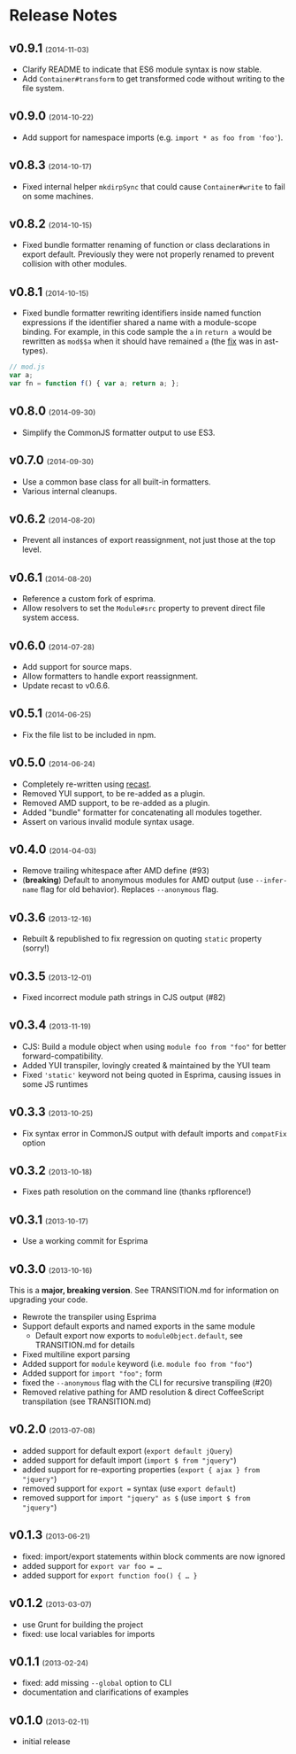 <style type="text/css">
.release-date {
  font-size: 60%;
  color: #666;
}
</style>

# Release Notes

## v0.9.1 <span class="release-date">(2014-11-03)</span>

* Clarify README to indicate that ES6 module syntax is now stable.
* Add `Container#transform` to get transformed code without writing to the file system.

## v0.9.0 <span class="release-date">(2014-10-22)</span>

* Add support for namespace imports (e.g. `import * as foo from 'foo'`).

## v0.8.3 <span class="release-date">(2014-10-17)</span>

* Fixed internal helper `mkdirpSync` that could cause `Container#write` to fail on some machines.

## v0.8.2 <span class="release-date">(2014-10-15)</span>

* Fixed bundle formatter renaming of function or class declarations in export default. Previously they were not properly renamed to prevent collision with other modules.

## v0.8.1 <span class="release-date">(2014-10-15)</span>

* Fixed bundle formatter rewriting identifiers inside named function expressions if the identifier shared a name with a module-scope binding. For example, in this code sample the `a` in `return a` would be rewritten as `mod$$a` when it should have remained `a` (the [fix](https://github.com/benjamn/ast-types/pull/68) was in ast-types).

```js
// mod.js
var a;
var fn = function f() { var a; return a; };
```

## v0.8.0 <span class="release-date">(2014-09-30)</span>

* Simplify the CommonJS formatter output to use ES3.

## v0.7.0 <span class="release-date">(2014-09-30)</span>

* Use a common base class for all built-in formatters.
* Various internal cleanups.

## v0.6.2 <span class="release-date">(2014-08-20)</span>

* Prevent all instances of export reassignment, not just those at the top level.

## v0.6.1 <span class="release-date">(2014-08-20)</span>

* Reference a custom fork of esprima.
* Allow resolvers to set the `Module#src` property to prevent direct file system access.

## v0.6.0 <span class="release-date">(2014-07-28)</span>

* Add support for source maps.
* Allow formatters to handle export reassignment.
* Update recast to v0.6.6.

## v0.5.1 <span class="release-date">(2014-06-25)</span>

* Fix the file list to be included in npm.

## v0.5.0 <span class="release-date">(2014-06-24)</span>

* Completely re-written using [recast](https://github.com/benjamn/recast).
* Removed YUI support, to be re-added as a plugin.
* Removed AMD support, to be re-added as a plugin.
* Added "bundle" formatter for concatenating all modules together.
* Assert on various invalid module syntax usage.

## v0.4.0 <span class="release-date">(2014-04-03)</span>

* Remove trailing whitespace after AMD define (#93)
* (**breaking**) Default to anonymous modules for AMD output (use `--infer-name` flag for old behavior). Replaces `--anonymous` flag.

## v0.3.6 <span class="release-date">(2013-12-16)</span>

* Rebuilt & republished to fix regression on quoting `static` property (sorry!)

## v0.3.5 <span class="release-date">(2013-12-01)</span>

* Fixed incorrect module path strings in CJS output (#82)

## v0.3.4 <span class="release-date">(2013-11-19)</span>

* CJS: Build a module object when using `module foo from "foo"` for better forward-compatibility.
* Added YUI transpiler, lovingly created & maintained by the YUI team
* Fixed `'static'` keyword not being quoted in Esprima, causing issues in some JS runtimes

## v0.3.3 <span class="release-date">(2013-10-25)</span>

* Fix syntax error in CommonJS output with default imports and `compatFix` option

## v0.3.2 <span class="release-date">(2013-10-18)</span>

* Fixes path resolution on the command line (thanks rpflorence!)

## v0.3.1 <span class="release-date">(2013-10-17)</span>

* Use a working commit for Esprima

## v0.3.0 <span class="release-date">(2013-10-16)</span>

This is a **major, breaking version**. See TRANSITION.md for information on upgrading your code.

* Rewrote the transpiler using Esprima
* Support default exports and named exports in the same module
  * Default export now exports to `moduleObject.default`, see TRANSITION.md for details
* Fixed multiline export parsing
* Added support for `module` keyword (i.e. `module foo from "foo"`)
* Added support for `import "foo";` form
* fixed the `--anonymous` flag with the CLI for recursive transpiling (#20)
* Removed relative pathing for AMD resolution & direct CoffeeScript transpilation (see TRANSITION.md)

## v0.2.0 <span class="release-date">(2013-07-08)</span>

* added support for default export (`export default jQuery`)
* added support for default import (`import $ from "jquery"`)
* added support for re-exporting properties (`export { ajax } from "jquery"`)
* removed support for `export =` syntax (use `export default`)
* removed support for `import "jquery" as $` (use `import $ from "jquery"`)

## v0.1.3 <span class="release-date">(2013-06-21)</span>

* fixed: import/export statements within block comments are now ignored
* added support for `export var foo = …`
* added support for `export function foo() { … }`

## v0.1.2 <span class="release-date">(2013-03-07)</span>

* use Grunt for building the project
* fixed: use local variables for imports

## v0.1.1 <span class="release-date">(2013-02-24)</span>

* fixed: add missing `--global` option to CLI
* documentation and clarifications of examples

## v0.1.0 <span class="release-date">(2013-02-11)</span>

* initial release
